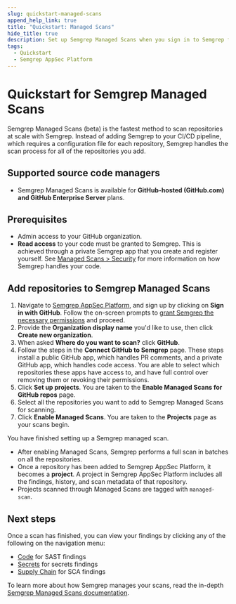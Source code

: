 ```yaml
---
slug: quickstart-managed-scans
append_help_link: true
title: "Quickstart: Managed Scans"
hide_title: true
description: Set up Semgrep Managed Scans when you sign in to Semgrep for the first time.
tags:
  - Quickstart
  - Semgrep AppSec Platform
---
```


# Quickstart for Semgrep Managed Scans

Semgrep Managed Scans (beta) is the fastest method to scan repositories at scale with Semgrep. Instead of adding Semgrep to your CI/CD pipeline, which requires a configuration file for each repository, Semgrep handles the scan process for all of the repositories you add.

## Supported source code managers

- Semgrep Managed Scans is available for **GitHub-hosted (GitHub.com) and GitHub Enterprise Server** plans.

## Prerequisites

- Admin access to your GitHub organization.
- **Read access** to your code must be granted to Semgrep. This is achieved through a private Semgrep app that you create and register yourself. See [Managed Scans > Security](/deployment/managed-scanning#security) for more information on how Semgrep handles your code.

## Add repositories to Semgrep Managed Scans

<!-- vale off -->
<!-- Our in-product text reads "repos" -->

1. Navigate to [Semgrep AppSec Platform](https://semgrep.dev/login), and sign up by clicking on **Sign in with GitHub**. Follow the on-screen prompts to [grant Semgrep the necessary permissions](/deployment/checklist/#permissions) and proceed.
1. Provide the **Organization display name** you'd like to use, then click **Create new organization**.
1. When asked **Where do you want to scan?** click **GitHub**.
1. Follow the steps in the **Connect GitHub to Semgrep** page. These steps install a public GitHub app, which handles PR comments, and a private GitHub app, which handles code access. You are able to select which repositories these apps have access to, and have full control over removing them or revoking their permissions.
1. Click **Set up projects**. You are taken to the **Enable Managed Scans for GitHub repos** page.
1. Select all the repositories you want to add to Semgrep Managed Scans for scanning.
1. Click **Enable Managed Scans**. You are taken to the **Projects** page as your scans begin.

<!-- vale on -->

You have finished setting up a Semgrep managed scan.

- After enabling Managed Scans, Semgrep performs a full scan in batches on all the repositories.
- Once a repository has been added to Semgrep AppSec Platform, it becomes a **project**. A project in Semgrep AppSec Platform includes all the findings, history, and scan metadata of that repository.
- Projects scanned through Managed Scans are tagged with `managed-scan`.

## Next steps

Once a scan has finished, you can view your findings by clicking any of the following on the navigation menu:

- [<i class="fas fa-external-link fa-xs"></i>  Code](https://semgrep.dev/orgs/-/findings?tab=open&primary=true) for SAST findings
- [<i class="fas fa-external-link fa-xs"></i> Secrets](https://semgrep.dev/orgs/-/secrets?tab=open&validation_state=confirmed_valid,validation_error,no_validator) for secrets findings
- [<i class="fas fa-external-link fa-xs"></i> Supply Chain](https://semgrep.dev/orgs/-/supply-chain/vulnerabilities?primary=true&tab=open) for SCA findings

To learn more about how Semgrep manages your scans, read the in-depth [Semgrep Managed Scans documentation](/deployment/managed-scanning).
